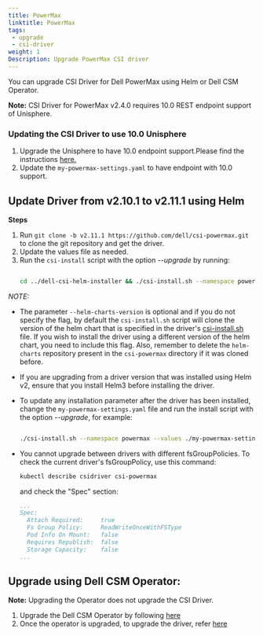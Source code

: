 ```yaml
---
title: PowerMax
linktitle: PowerMax
tags:
 - upgrade
 - csi-driver
weight: 1
Description: Upgrade PowerMax CSI driver
---
```


You can upgrade CSI Driver for Dell PowerMax using Helm or Dell CSM Operator.

**Note:** CSI Driver for PowerMax v2.4.0 requires 10.0 REST endpoint support of Unisphere.
### Updating the CSI Driver to use 10.0 Unisphere

1. Upgrade the Unisphere to have 10.0 endpoint support.Please find the instructions [here.](https://dl.dell.com/content/manual34878027-dell-unisphere-for-powermax-10-0-0-installation-guide.pdf?language=en-us&ps=true)
2. Update the `my-powermax-settings.yaml` to have endpoint with 10.0 support.

## Update Driver from v2.10.1 to v2.11.1 using Helm

**Steps**
1. Run `git clone -b v2.11.1 https://github.com/dell/csi-powermax.git` to clone the git repository and get the driver.
2. Update the values file as needed.
3. Run the `csi-install` script with the option _\-\-upgrade_ by running: 
   ```bash

   cd ../dell-csi-helm-installer && ./csi-install.sh --namespace powermax --values ./my-powermax-settings.yaml --upgrade --helm-charts-version <version>
   ```

*NOTE:*
- The parameter `--helm-charts-version` is optional and if you do not specify the flag, by default the `csi-install.sh` script will clone the version of the helm chart that is specified in the driver's [csi-install.sh](https://github.com/dell/csi-powermax/blob/main/dell-csi-helm-installer/csi-install.sh#L52) file. If you wish to install the driver using a different version of the helm chart, you need to include this flag. Also, remember to delete the `helm-charts` repository present in the `csi-powermax` directory if it was cloned before.
- If you are upgrading from a driver version that was installed using Helm v2, ensure that you install Helm3 before installing the driver.
- To update any installation parameter after the driver has been installed, change the `my-powermax-settings.yaml` file and run the install script with the option _\-\-upgrade_, for example: 
   ```bash

   ./csi-install.sh --namespace powermax --values ./my-powermax-settings.yaml –upgrade
   ```
- You cannot upgrade between drivers with different fsGroupPolicies. To check the current driver's fsGroupPolicy, use this command:
   ```bash
   kubectl describe csidriver csi-powermax
   ``` 
   and check the "Spec" section:

    ```yaml
    ...
    Spec:
      Attach Required:     true
      Fs Group Policy:     ReadWriteOnceWithFSType
      Pod Info On Mount:   false
      Requires Republish:  false
      Storage Capacity:    false
    ...

    ```

## Upgrade using Dell CSM Operator:
**Note:** Upgrading the Operator does not upgrade the CSI Driver.

1. Upgrade the Dell CSM Operator by following [here](../../../../../deployment/csmoperator/#to-upgrade-dell-csm-operator-perform-the-following-steps)
2. Once the operator is upgraded, to upgrade the driver, refer [here](../../../../../deployment/csmoperator/#upgrade-driver-using-dell-csm-operator)

